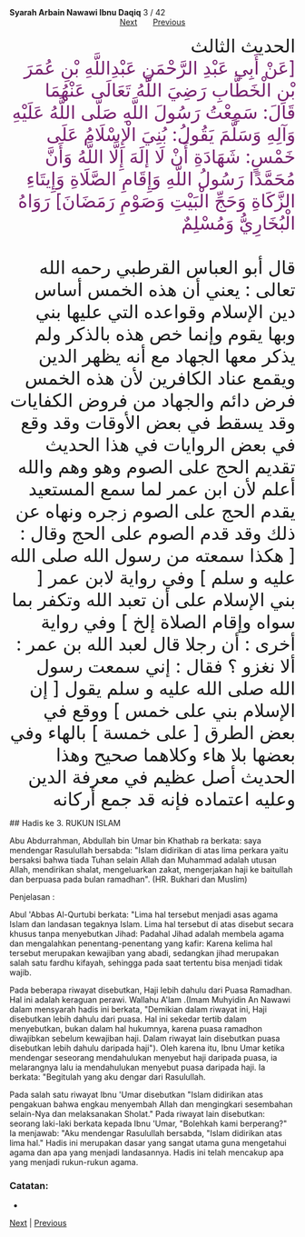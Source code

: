 <tr><td align=center><b>Syarah Arbain Nawawi Ibnu Daqiq</b> 3 / 42<br></td></tr><tr><td valign=top><center><a href='04'>Next</a> &nbsp; &nbsp; &nbsp; <a href='02'> Previous</a></center><section class='nass'><p lang='ar' dir='rtl' align=right><font size=6>  الحديث الثالث <br />

<!-- [ عن أبي عبد الرحمن عبدالله بن عمر بن الخطاب رضي الله تعالى عنهما قال : سمعت رسول الله صلى الله عليه وآله وسلم يقول : بني الإسلام على خمس : شهادة أن لا إله إلا الله وأن محمدا رسول الله وإقام الصلاة وإيتاء الزكاة وحج البيت وصوم رمضان ] رواه البخاري ومسلم <br /> -->

<font color="#77216F">
[عَنْ أَبِي عَبْدِ الرَّحْمَنِ عَبْدِاللَّهِ بْنِ عُمَرَ بْنِ الْخَطَّابِ رَضِيَ اللَّهُ تَعَالَى عَنْهُمَا قَالَ: سَمِعْتُ رَسُولَ اللَّهِ صَلَّى اللَّهُ عَلَيْهِ وَآلِهِ وَسَلَّمَ يَقُولُ: بُنِيَ الْإِسْلَامُ عَلَى خَمْسٍ: شَهَادَةِ أَنْ لَا إلَهَ إِلَّا اللَّهُ وَأَنَّ مُحَمَّدًا رَسُولُ اللَّهِ وَإِقَامِ الصَّلَاةِ وَإِيتَاءِ الزَّكَاةِ وَحَجِّ الْبَيْتِ وَصَوْمِ رَمَضَانَ] رَوَاهُ الْبُخَارِيُّ وَمُسْلِمٌ
</font><br/>
<br />
قال أبو العباس القرطبي رحمه الله تعالى : يعني أن هذه الخمس أساس دين الإسلام وقواعده التي عليها بني وبها يقوم وإنما خص هذه بالذكر ولم يذكر معها الجهاد مع أنه يظهر الدين ويقمع عناد الكافرين لأن هذه الخمس فرض دائم والجهاد من فروض الكفايات وقد يسقط في بعض الأوقات وقد وقع في بعض الروايات في هذا الحديث تقديم الحج على الصوم وهو وهم والله أعلم لأن ابن عمر لما سمع المستعيد يقدم الحج على الصوم زجره ونهاه عن ذلك وقد قدم الصوم على الحج وقال : [ هكذا سمعته من رسول الله صلى الله عليه و سلم ] وفي رواية لابن عمر [ بني الإسلام على أن تعبد الله وتكفر بما سواه وإقام الصلاة إلخ ] وفي رواية أخرى : أن رجلا قال لعبد الله بن عمر : ألا نغزو ؟ فقال : إني سمعت رسول الله صلى الله عليه و سلم يقول [ إن الإسلام بني على خمس ] ووقع في بعض الطرق [ على خمسة ] بالهاء وفي بعضها بلا هاء وكلاهما صحيح وهذا الحديث أصل عظيم في معرفة الدين وعليه اعتماده فإنه قد جمع أركانه <br />
</font></p></section>

<div markdown="1">
## Hadis ke 3. RUKUN ISLAM

Abu Abdurrahman, Abdullah bin Umar bin Khathab ra berkata: saya mendengar Rasulullah  bersabda: "Islam didirikan di atas lima perkara yaitu bersaksi bahwa tiada Tuhan selain Allah dan Muhammad adalah utusan Allah, mendirikan shalat, mengeluarkan zakat, mengerjakan haji ke baitullah dan berpuasa pada bulan ramadhan". (HR. Bukhari dan Muslim)

Penjelasan :

Abul 'Abbas Al-Qurtubi berkata: "Lima hal tersebut menjadi asas agama Islam dan landasan tegaknya Islam. Lima hal tersebut di atas disebut secara khusus tanpa menyebutkan Jihad: Padahal Jihad adalah membela agama dan mengalahkan penentang-penentang yang kafir: Karena kelima hal tersebut merupakan kewajiban yang abadi, sedangkan jihad merupakan salah satu fardhu kifayah, sehingga pada saat tertentu bisa menjadi tidak wajib.


Pada beberapa riwayat disebutkan, Haji lebih dahulu dari Puasa Ramadhan. Hal ini adalah keraguan perawi. Wallahu A'lam .(Imam Muhyidin An Nawawi dalam mensyarah hadis ini berkata, "Demikian dalam riwayat ini, Haji disebutkan lebih dahulu dari puasa. Hal ini sekedar tertib dalam menyebutkan, bukan dalam hal hukumnya, karena puasa ramadhon diwajibkan sebelum kewajiban haji. Dalam riwayat lain disebutkan puasa disebutkan lebih dahulu daripada haji"). Oleh karena itu, Ibnu Umar ketika mendengar seseorang mendahulukan menyebut haji daripada puasa, ia melarangnya lalu ia mendahulukan menyebut puasa daripada haji. Ia berkata: "Begitulah yang aku dengar dari Rasulullah.

Pada salah satu riwayat Ibnu 'Umar disebutkan "Islam didirikan atas pengakuan bahwa engkau menyembah Allah dan mengingkari sesembahan selain-Nya dan melaksanakan Sholat." Pada riwayat lain disebutkan: seorang laki-laki berkata kepada  Ibnu  'Umar, "Bolehkah  kami  berperang?"  Ia  menjawab:  "Aku mendengar Rasulullah bersabda, "Islam didirikan atas lima hal." Hadis ini merupakan dasar yang sangat utama guna mengetahui agama dan apa yang menjadi landasannya. Hadis ini telah mencakup apa yang menjadi rukun-rukun agama.

### Catatan:
- 

[Next](04) | [Previous](02)
</div>